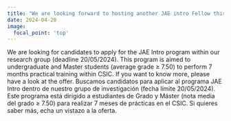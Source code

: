 ```yaml
---
title: "We are looking forward to hosting another JAE intro Fellow this year."
date: 2024-04-20
image:
  focal_point: 'top'
---
```


We are looking for candidates to apply for the JAE Intro program within our research group (deadline 20/05/2024). This program is aimed to undergraduate and Master students (average grade ≥ 7.50) to perform 7 months practical training within CSIC. If you want to know more, please have a look at the offer.
Buscamos candidatos para aplicar al programa JAE Intro dentro de nuestro grupo de investigación (fecha límite 20/05/2024). Este programa está dirigido a estudiantes de Grado y Máster (nota media del grado ≥ 7.50) para realizar 7 meses de prácticas en el CSIC. Si quieres saber más, echa un vistazo a la oferta.